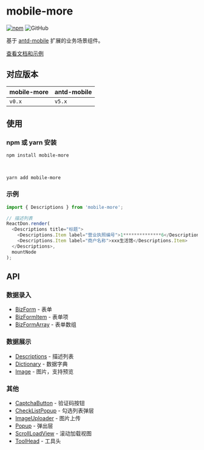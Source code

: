 # mobile-more

[![npm][npm]][npm-url] ![GitHub](https://img.shields.io/github/license/doly-dev/mobile-more.svg)

基于 [antd-mobile] 扩展的业务场景组件。

[查看文档和示例][site]

## 对应版本

| mobile-more | antd-mobile |
| ----------- | ----------- |
| `v0.x`      | `v5.x`      |

## 使用

### npm 或 yarn 安装

```shell
npm install mobile-more
```

<br />

```shell
yarn add mobile-more
```

### 示例

```javascript
import { Descriptions } from 'mobile-more';

// 描述列表
ReactDon.render(
  <Descriptions title="标题">
    <Descriptions.Item label="营业执照编号">1**************6</Descriptions.Item>
    <Descriptions.Item label="商户名称">xxx生活馆</Descriptions.Item>
  </Descriptions>,
  mountNode
);
```

## API

### 数据录入

- [BizForm] - 表单
- [BizFormItem] - 表单项
- [BizFormArray] - 表单数组

### 数据展示

- [Descriptions] - 描述列表
- [Dictionary] - 数据字典
- [Image] - 图片，支持预览

### 其他

- [CaptchaButton] - 验证码按钮
- [CheckListPopup] - 勾选列表弹层
- [ImageUploader] - 图片上传
- [Popup] - 弹出层
- [ScrollLoadView] - 滚动加载视图
- [ToolHead] - 工具头

[npm]: https://img.shields.io/npm/v/mobile-more.svg
[npm-url]: https://npmjs.com/package/mobile-more
[site]: https://doly-dev.github.io/mobile-more/latest/index.html
[antd-mobile]: https://mobile.ant.design
[captchabutton]: https://doly-dev.github.io/mobile-more/latest/index.html#/components/captcha-button
[checklistpopup]: https://doly-dev.github.io/mobile-more/latest/index.html#/components/check-list-popup
[imageuploader]: https://doly-dev.github.io/mobile-more/latest/index.html#/components/image-uploader
[popup]: https://doly-dev.github.io/mobile-more/latest/index.html#/components/popup
[scrollloadview]: https://doly-dev.github.io/mobile-more/latest/index.html#/components/scroll-load-view
[toolhead]: https://doly-dev.github.io/mobile-more/latest/index.html#/components/tool-head
[descriptions]: https://doly-dev.github.io/mobile-more/latest/index.html#/components/descriptions
[dictionary]: https://doly-dev.github.io/mobile-more/latest/index.html#/components/dictionary
[image]: https://doly-dev.github.io/mobile-more/latest/index.html#/components/image
[bizform]: https://doly-dev.github.io/mobile-more/latest/index.html#/components/biz-form/form
[bizformitem]: https://doly-dev.github.io/mobile-more/latest/index.html#/components/biz-form/form-item
[bizformarray]: https://doly-dev.github.io/mobile-more/latest/index.html#/components/biz-form/form-array
